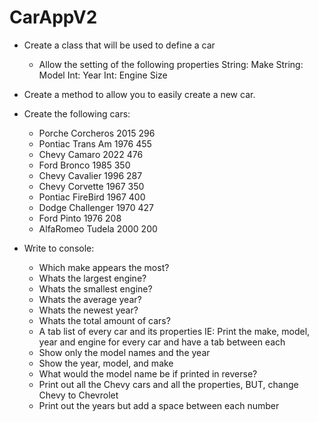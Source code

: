 # CarAppV2

* Create a class that will be used to define a car
    - Allow the setting of the following properties
        String: Make
        String: Model
        Int: Year
        Int: Engine Size

* Create a method to allow you to easily create a new car.

* Create the following cars:
    - Porche Corcheros 2015 296
    - Pontiac Trans Am 1976 455
    - Chevy Camaro 2022 476
    - Ford Bronco 1985 350
    - Chevy Cavalier 1996 287
    - Chevy Corvette 1967 350
    - Pontiac FireBird 1967 400
    - Dodge Challenger 1970 427
    - Ford Pinto 1976 208
    - AlfaRomeo Tudela 2000 200
    

* Write to console:
    - Which make appears the most?
    - Whats the largest engine?
    - Whats the smallest engine?
    - Whats the average year?
    - Whats the newest year?
    - Whats the total amount of cars?
    - A tab list of every car and its properties
        IE: Print the make, model, year and engine for every car and have a tab between each
    - Show only the model names and the year
    - Show the year, model, and make
    - What would the model name be if printed in reverse?
    - Print out all the Chevy cars and all the properties, BUT, change Chevy to Chevrolet
    - Print out the years but add a space between each number